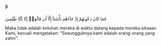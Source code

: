 ##### 5

<span class="ayah">فَمَا كَانَ دَعْوَىٰهُمْ إِذْ جَآءَهُم بَأْسُنَآ إِلَّآ أَن قَالُوٓا۟ إِنَّا كُنَّا ظَٰلِمِينَ</span>

<span class="ayah_translation">Maka tidak adalah keluhan mereka di waktu datang kepada mereka siksaan Kami, kecuali mengatakan: "Sesungguhnya kami adalah orang-orang yang zalim".</span>
